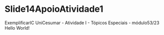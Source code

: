 # Slide14ApoioAtividade1
ExemplificarIC
UniCesumar - Atividade I - Tópicos Especiais - módulo53/23
Hello World!
